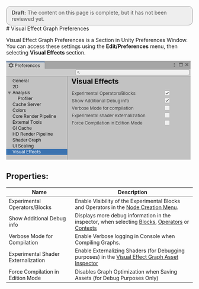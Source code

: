 <div style="border: solid 1px #999; border-radius:12px; background-color:#EEE; padding: 8px; padding-left:14px; color: #555; font-size:14px;"><b>Draft:</b> The content on this page is complete, but it has not been reviewed yet.</div>
# Visual Effect Graph Preferences

Visual Effect Graph Preferences is a Section in Unity Preferences Window. You can access these settings using the **Edit/Preferences** menu, then selecting **Visual Effects** section.

![](Images/VisualEffectPreferences.png)

## Properties:

| Name                                | Description                                                  |
| ----------------------------------- | ------------------------------------------------------------ |
| Experimental Operators/Blocks       | Enable Visibility of the Experimental Blocks and Operators in the [Node Creation Menu](GettingStarted.md#manipulating-graph-elements). |
| Show Additional Debug info          | Displays more debug information in the inspector, when selecting [Blocks](Blocks.md), [Operators](Operators.md) or [Contexts](Contexts.md) |
| Verbose Mode for Compilation        | Enable Verbose logging in Console when Compiling Graphs.     |
| Experimental Shader Externalization | Enable Externalizing Shaders (for Debugging purposes) in the [Visual Effect Graph Asset Inspector](VisualEffectGraphAsset.md) |
| Force Compilation in Edition Mode   | Disables Graph Optimization when Saving Assets (for Debug Purposes Only) |

